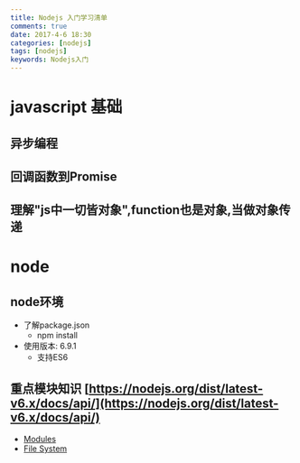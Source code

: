 ```yaml
---
title: Nodejs 入门学习清单
comments: true
date: 2017-4-6 18:30
categories: [nodejs]
tags: [nodejs]
keywords: Nodejs入门
---
```


# javascript 基础

## 异步编程

## 回调函数到Promise

## 理解"js中一切皆对象",function也是对象,当做对象传递


# node
## node环境
  - 了解package.json
    - npm install
  - 使用版本: 6.9.1
    - 支持ES6

## 重点模块知识 [https://nodejs.org/dist/latest-v6.x/docs/api/](https://nodejs.org/dist/latest-v6.x/docs/api/)
 - [Modules](https://nodejs.org/dist/latest-v6.x/docs/api/modules.html)
 - [File System](https://nodejs.org/dist/latest-v6.x/docs/api/fs.html)


